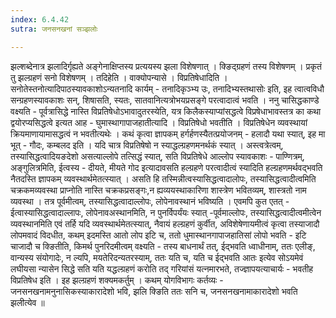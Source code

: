 ```yaml
---
index: 6.4.42
sutra: जनसनखनां सञ्झलोः

---
```

  झल्शब्देनात्र झलादिर्गृह्यते अङ्गेनाक्षिप्तस्य प्रत्ययस्य झला विशेषणात् । क्ङिद्ग्रहणं तस्य विशेषणम् । प्रकृतं तु झल्ग्रहणं सनो विशेषणम् ।  तदिहेति । वाक्योपन्यासे । विप्रतिषेधादिति । सनोतेस्तनोत्यादिपाठस्यावकाशोऽन्यतनादि कार्यम् - तनादिकृञ्भ्य उः, तनादिभ्यस्तथासोः इति, इह त्वात्वविधौ सन्ग्रहणस्यावकाशः सन्, शिषासति, स्यतः, सातवानित्यत्रोभयप्रसङ्गे परत्वादात्वं भवति ।  ननु चासिद्धकाण्डे वक्ष्यति - पूर्वत्रासिद्धे नास्ति विप्रतिषेधोऽभावादुतरस्येति, यत्र किलैकस्याप्यांसद्धत्वे विप्रषेधाभावस्तत्र का कथा द्वयोरप्यसिद्धत्वे इत्यत आह - घुमास्थागापाजहातीत्यादि । विप्रतिषेधो भवतीति । विप्रतिषेधेन व्यवस्थायां क्रियमाणायामासद्धत्वं न भवतीत्यथेः । कथं कृत्वा ज्ञापकम् हर्गर्हणस्यैतत्प्रयोजनम् - हलादौ यथा स्यात्, इह मा भूत् - गौदः, कम्बलद इति । यदि चात्र विप्रतिषेषो न स्याद्धल्ग्रहणमनर्थकं स्यात् । अस्त्वत्रेत्वम्, तस्यासिद्धत्वादियङदेशो असत्याल्लोपे तत्सिद्धं स्यात्, सति विप्रतिषेधे आल्लोप स्यावकाशः - पाण्णित्रम्, अङ्गुलित्रमिति, ईत्वस्य - दीयते, मीयते गोद इत्यादावसति हल्ग्रहणे परत्वादीत्वं स्यादिति हल्ग्रहणमर्थवद्भवति नैतदस्ति ज्ञापकम् व्यवस्थार्थमेतत्स्यात् । असति हि तस्मिन्नीत्वस्यासिद्धत्वादालोपः, तस्यासिद्धत्वादीत्वमिति चक्रकमव्यवस्था प्राप्नोति नास्ति चक्रकप्रसङ्गः,न ह्यव्ययस्थाकारिणा शास्त्रेण भवितव्यम्, शास्त्रतो नाम व्यवस्था । तत्र पूर्वमीत्वम्, तस्यासिद्धत्वादाल्लोपः, लोपेनावस्थानं भविष्यति । एवमपि कुत एतत् - ईत्वास्यासिद्धत्वादाल्लापः, लोपेनावअस्थानमिति, न पुनर्विपर्यंयः स्यात् -पूर्वमाल्लोपः, तस्यासिद्धत्वादीत्वमीत्वेन व्यवस्थानमिति एवं तर्हि यदि व्यवस्थार्थमेतत्स्यात्, नैवायं हल्ग्रहणं कुर्वीत, अविशेषेणायमीत्वं कृत्वा तस्याजादौ लोपमवादं विदधीत, कथम् इदमस्ति आतो लोप इटि च, ततो धुमास्थानगापाजहातिसां लोपो भवति - इटि चाजादौ च क्ङितीति, किमर्थ पुनरिदमीत्वम् वक्ष्यति - तस्य बाधनार्थं तत्, ईद्भवति ध्वाधीनाम्, ततः एलीङ्, वान्यस्य संयोगादेः, न ल्यपि, मयतेरिदन्यतरस्याम्, ततः यति च, यति च ईद्भवति आतः इत्येव सोऽयमेवं लघीयसा न्यासेन सिद्धे सति यति यद्धल्ग्रहणं करोति तद् गरियांसं यत्नमारभते, तज्ज्ञापयत्याचार्यः - भवतीह विप्रतिषेध इति ।  इह झल्ग्रहणं शक्यमकर्तुम् । कथम् योगविभागः कर्तव्यः - जनसनखनामनुनासिकस्याकारादेशो भवि, झलि क्ङिति ततः सनि च, जनसनखनामाकारादेशो भवति झलीत्येव ॥